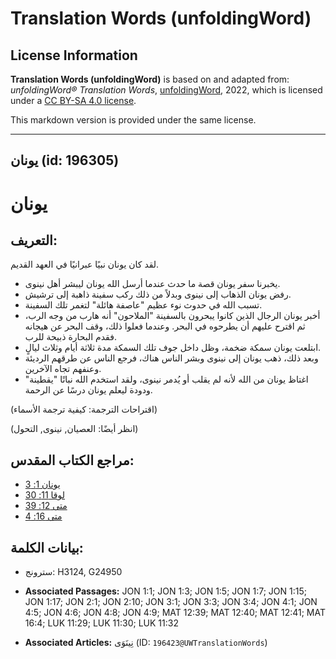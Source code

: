 # Translation Words (unfoldingWord)

## License Information

**Translation Words (unfoldingWord)** is based on and adapted from: _unfoldingWord® Translation Words_, [unfoldingWord](https://unfoldingword.org/utw), 2022, which is licensed under a [CC BY-SA 4.0 license](https://creativecommons.org/licenses/by-sa/4.0/legalcode.en).

This markdown version is provided under the same license.



--------------------------------

## يونان (id: 196305)

يونان
=====

التعريف:
--------

لقد كان يونان نبيًا عبرانيًا في العهد القديم.

* يخبرنا سفر يونان قصة ما حدث عندما أرسل الله يونان ليبشر أهل نينوى.
* رفض يونان الذهاب إلى نينوى وبدلاً من ذلك ركب سفينة ذاهبة إلى ترشيش.
* تسبب الله في حدوث نوء عظيم "عاصفة هائلة" لتغمر تلك السفينة.
* أخبر يونان الرجال الذين كانوا يبحرون بالسفينة "الملاحون" أنه هارب من وجه الرب، ثم اقترح عليهم أن يطرحوه في البحر. وعندما فعلوا ذلك، وقف البحر عن هيجانه فقدم البحارة ذبيحة للرب.
* ابتلعت يونان سمكة ضخمة، وظل داخل جوف تلك السمكة مدة ثلاثة أيام وثلاث ليالٍ.
* وبعد ذلك، ذهب يونان إلى نينوى وبشر الناس هناك، فرجع الناس عن طرقهم الرديئة وعنفهم تجاه الآخرين.
* اغتاظ يونان من الله لأنه لم يقلب أو يُدمر نينوى، ولقد استخدم الله نباتًا "يقطينة" ودودة ليعلم يونان درسًا عن الرحمة.

(اقتراحات الترجمة: كيفية ترجمة الأسماء)

(انظر أيضًا: العصيان, نينوى, التحول)

مراجع الكتاب المقدس:
--------------------

* [يونان 1: 3](https://ref.ly/Jonah1:3)
* [لوقا 11: 30](https://ref.ly/Luke11:30)
* [متى 12: 39](https://ref.ly/Matt12:39)
* [متى 16: 4](https://ref.ly/Matt16:4)

بيانات الكلمة:
--------------

* سترونج: H3124, G24950

* **Associated Passages:** JON 1:1; JON 1:3; JON 1:5; JON 1:7; JON 1:15; JON 1:17; JON 2:1; JON 2:10; JON 3:1; JON 3:3; JON 3:4; JON 4:1; JON 4:5; JON 4:6; JON 4:8; JON 4:9; MAT 12:39; MAT 12:40; MAT 12:41; MAT 16:4; LUK 11:29; LUK 11:30; LUK 11:32
* **Associated Articles:** نِينَوَى (ID: `196423@UWTranslationWords`)

